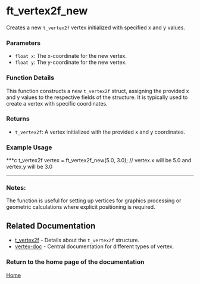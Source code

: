 # ft_vertex2f_new
Creates a new `t_vertex2f` vertex initialized with specified x and y values.

### Parameters
- `float x`: The x-coordinate for the new vertex.
- `float y`: The y-coordinate for the new vertex.

### Function Details
This function constructs a new `t_vertex2f` struct, assigning the provided x and y values to the respective fields of the structure. It is typically used to create a vertex with specific coordinates.

### Returns
- `t_vertex2f`: A vertex initialized with the provided x and y coordinates.

### Example Usage
***c
t_vertex2f vertex = ft_vertex2f_new(5.0, 3.0);
// vertex.x will be 5.0 and vertex.y will be 3.0
***

### Notes:
The function is useful for setting up vertices for graphics processing or geometric calculations where explicit positioning is required.

## Related Documentation
- [t_vertex2f](./t_vertex2f.md) - Details about the `t_vertex2f` structure.
- [vertex-doc](../vertex-doc.md) - Central documentation for different types of vertex.

### Return to the home page of the documentation
[Home](../../home.md)
